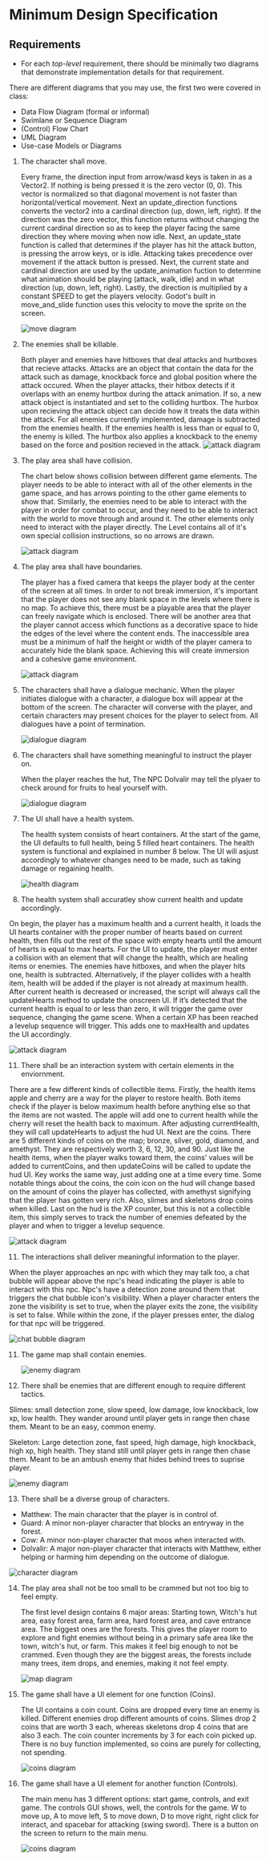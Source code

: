 # Minimum Design Specification

## Requirements
* For each _top-level_ requirement, there should be minimally two diagrams that demonstrate implementation details for that requirement.

There are different diagrams that you may use, the first two were covered in class:
* Data Flow Diagram (formal or informal)
* Swimlane or Sequence Diagram
* (Control) Flow Chart
* UML Diagram
* Use-case Models or Diagrams

1. The character shall move.

   Every frame, the direction input from arrow/wasd keys is taken in as a Vector2. If nothing is being pressed it is the zero vector (0, 0). This vector is normalized so that diagonal movement is not faster than horizontal/vertical movement. Next an update_direction functions converts the vector2 into a cardinal direction (up, down, left, right). If the direction was the zero vector, this function returns without changing the current cardinal direction so as to keep the player facing the same direction they where moving when now idle. Next, an update_state function is called that determines if the player has hit the attack button, is pressing the arrow keys, or is idle. Attacking takes precedence over movement if the attack button is pressed. Next, the current state and cardinal direction are used by the update_animation fuction to determine what animation should be playing (attack, walk, idle) and in what direction (up, down, left, right). Lastly, the direction is multiplied by a constant SPEED to get the players velocity. Godot's built in move_and_slide function uses this velocity to move the sprite on the screen. 

   <img src="diagrams/move_diagram.png" alt="move diagram">

2. The enemies shall be killable.

   Both player and enemies have hitboxes that deal attacks and hurtboxes that recieve attacks. Attacks are an object that contain the data for the attack such as damage, knockback force and global position where the attack occured. When the player attacks, their hitbox detects if it overlaps with an enemy hurtbox during the attack animation. If so, a new attack object is instantiated and set to the colliding hurtbox. The hurbox upon recieving the attack object can decide how it treats the data within the attack. For all enemies currently implemented, damage is subtracted from the enemies health. If the enemies health is less than or equal to 0, the enemy is killed. The hurtbox also applies a knockback to the enemy based on the force and position recieved in the attack. 
    <img src="diagrams/attack_diagram.png" alt="attack diagram"> 

3. The play area shall have collision.

   The chart below shows collision between different game elements. The player needs to be able to interact with all of the other elements in the game space, and has arrows pointing to the other game elements to show that. Similarly, the enemies need to be able to interact with the player in order for combat to occur, and they need to be able to interact with the world to move through and around it. The other elements only need to interact with the player directly. The Level contains all of it's own special collision instructions, so no arrows are drawn.
    
   <img src="diagrams/layers.png" alt="attack diagram"> 

5. The play area shall have boundaries.
   
   The player has a fixed camera that keeps the player body at the center of the screen at all times. In order to not break immersion, it's important that the player does not see any blank space in the levels where there is no map. To achieve this, there must be a playable area that the player can freely navigate which is enclosed. There will be another area that the player cannot access which functions as a decorative space to hide the edges of the level where the content ends. The inaccessible area must be a minimum of half the height or width of the player camera to accurately hide the blank space. Achieving this will create immersion and a cohesive game environment.
   
   <img src="diagrams/boundaries.png" alt="attack diagram"> 

6. The characters shall have a dialogue mechanic. When the player initiates dialogue with a character, a dialogue box will appear at the bottom of the screen. The character will converse with the player, and certain characters may present choices for the player to select from. All dialogues have a point of termination.

   <img src="diagrams/Dialogue.png" alt="dialogue diagram">

7. The characters shall have something meaningful to instruct the player on.
   
   When the player reaches the hut, The NPC Dolvalir may tell the plyaer to check around for fruits to heal yourself with.

   <img src="diagrams/Dolvalir.png" alt="dialogue diagram">

8. The UI shall have a health system.
   
   The health system consists of heart containers. At the start of the game, the UI defaults to full health, being 5 filled heart containers. The health system is functional and explained in number 8 below. The UI will asjust accordingly to whatever changes need to be made, such as taking damage or regaining health.
   
   <img src="diagrams/healthsystemUI.png" alt="health diagram"> 

10. The health system shall accuratley show current health and update accordingly.
    
   On begin, the player has a maximum health and a current health, it loads the UI hearts container with the proper number of hearts based on current health, then fills out the rest of the space with empty hearts until the amount of hearts is equal to max hearts. For the UI to update, the player must enter a collision with an element that will change the health, which are healing items or enemies. The enemies have hitboxes, and when the player hits one, health is subtracted. Alternatively, if the player collides with a health item, health will be added if the player is not already at maximum health. After current health is decreased or increased, the script will always call the updateHearts method to update the onscreen UI. If it’s detected that the current health is equal to or less than zero, it will trigger the game over sequence, changing the game scene. When a certain XP has been reached a levelup sequence will trigger. This adds one to maxHealth and updates the UI accordingly.

   <img src="diagrams/healthUI.png" alt="attack diagram"> 

11. There shall be an interaction system with certain elements in the enviornment.
    
   There are a few different kinds of collectible items. Firstly, the health items apple and cherry are a way for the player to restore health. Both items check if the player is below maximum health before anything else so that the items are not wasted. The apple will add one to current health while the cherry will reset the health back to maximum. After adjusting currentHealth, they will call updateHearts to adjust the hud UI. Next are the coins. There are 5 different kinds of coins on the map; bronze, silver, gold, diamond, and amethyst. They are respectively worth 3, 6, 12, 30, and 90. Just like the health items, when the player walks toward them, the coins’ values will be added to currentCoins, and then updateCoins will be called to update the hud UI. Key works the same way, just adding one at a time every time. Some notable things about the coins, the coin icon on the hud will change based on the amount of coins the player has collected, with amethyst signifying that the player has gotten very rich. Also, slimes and skeletons drop coins when killed. Last on the hud is the XP counter, but this is not a collectible item, this simply serves to track the number of enemies defeated by the player and when to trigger a levelup sequence.  
   
   <img src="diagrams/items.png" alt="attack diagram"> 

11. The interactions shall deliver meaningful information to the player.

   When the player approaches an npc with which they may talk too, a chat bubble will appear above the npc's head indicating the player is able to interact with this npc. Npc's have a detection zone around them that triggers the chat bubble icon's visibility. When a player character enters the zone the visibility is set to true, when the player exits the zone, the visibility is set to false. While within the zone, if the player presses enter, the dialog for that npc will be triggered.  
   
   <img src="diagrams/chat_bubble_diagram.png" alt="chat bubble diagram">

11. The game map shall contain enemies.

    <img src="diagrams/enemy_diagram.png" alt="enemy diagram">

12. There shall be enemies that are different enough to require different tactics.

   Slimes: small detection zone, slow speed, low damage, low knockback, low xp, low health. They wander around until player gets in range then chase them. Meant to be an easy, common enemy.  

   Skeleton: Large detection zone, fast speed, high damage, high knockback, high xp, high health. They stand still until player gets in range then chase them. Meant to be an ambush enemy that hides behind trees to suprise player.

   <img src="diagrams/Enemy Logic.png" alt="enemy diagram">

13. There shall be a diverse group of characters.
    
   - Matthew: The main character that the player is in control of.
   - Guard: A minor non-player character that blocks an entryway in the forest.
   - Cow: A minor non-player character that moos when interacted with.
   - Dolvalir: A major non-player character that interacts with Matthew, either helping or harming him depending on the outcome of dialogue.

   <img src="Characters.png" alt="character diagram">

14. The play area shall not be too small to be crammed but not too big to feel empty.
    
    The first level design contains 6 major areas: Starting town, Witch's hut area, easy forest area, farm area, hard forest area, and cave entrance area. The biggest ones are the forests. This gives the player room to explore and fight enemies without being in a primary safe area like the town, witch's hut, or farm. This makes it feel big enough to not be crammed. Even though they are the biggest areas, the forests include many trees, item drops, and enemies, making it not feel empty.
     
    <img src="diagrams/playarea.png" alt="map diagram">

16. The game shall have a UI element for one function (Coins).
    
    The UI contains a coin count. Coins are dropped every time an enemy is killed. Different enemies drop different amounts of coins. Slimes drop 2 coins that are worth 3 each, whereas skeletons drop 4 coins that are also 3 each. The coin counter increments by 3 for each coin picked up. There is no buy function implemented, so coins are purely for collecting, not spending.
    
    <img src="diagrams/coinsUI.png" alt="coins diagram">

18. The game shall have a UI element for another function (Controls).
    
    The main menu has 3 different options: start game, controls, and exit game. The controls GUI shows, well, the controls for the game. W to move up, A to move left, S to move down, D to move right, right click for interact, and spacebar for attacking (swing sword). There is a button on the screen to return to the main menu.
     
    <img src="diagrams/controlsUI.png" alt="coins diagram">

